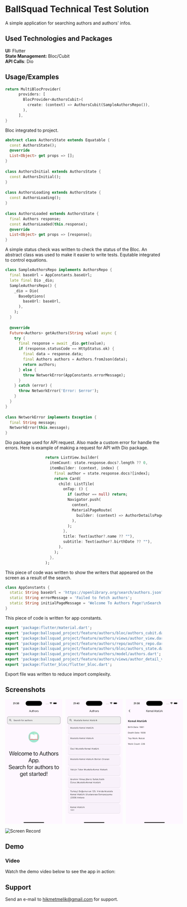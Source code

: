 # BallSquad Technical Test Solution

A simple application for searching authors and authors' infos.

## Used Technologies and Packages

**UI:** Flutter \
**State Management:** Bloc/Cubit \
**API Calls**: Dio

## Usage/Examples

```dart
return MultiBlocProvider(
      providers: [
        BlocProvider<AuthorsCubit>(
          create: (context) => AuthorsCubit(SampleAuthorsRepo()),
        ),
      ],
}
```

Bloc integrated to project.

```dart
abstract class AuthorsState extends Equatable {
  const AuthorsState();
  @override
  List<Object> get props => [];
}

class AuthorsInitial extends AuthorsState {
  const AuthorsInitial();
}

class AuthorsLoading extends AuthorsState {
  const AuthorsLoading();
}

class AuthorsLoaded extends AuthorsState {
  final Authors response;
  const AuthorsLoaded(this.response);
  @override
  List<Object> get props => [response];
}
```

A simple status check was written to check the status of the Bloc. An abstract class was used to make it easier to write tests. Equtable integrated to control equations.

```dart
class SampleAuthorsRepo implements AuthorsRepo {
  final baseUrl = AppConstants.baseUrl;
  late final Dio _dio;
  SampleAuthorsRepo() {
    _dio = Dio(
      BaseOptions(
        baseUrl: baseUrl,
      ),
    );
  }

  @override
  Future<Authors> getAuthors(String value) async {
    try {
      final response = await _dio.get(value);
      if (response.statusCode == HttpStatus.ok) {
        final data = response.data;
        final Authors authors = Authors.fromJson(data);
        return authors;
      } else {
        throw NetworkError(AppConstants.errorMessage);
      }
    } catch (error) {
      throw NetworkError('Error: $error');
    }
  }
}

class NetworkError implements Exception {
  final String message;
  NetworkError(this.message);
}
```

Dio package used for API request. Also made a custom error for handle the errors. Here is example of making a request for API with Dio package.

```dart
                  return ListView.builder(
                    itemCount: state.response.docs?.length ?? 0,
                    itemBuilder: (context, index) {
                      final author = state.response.docs?[index];
                      return Card(
                        child: ListTile(
                          onTap: () {
                            if (author == null) return;
                            Navigator.push(
                              context,
                              MaterialPageRoute(
                                builder: (context) => AuthorDetailsPage(authorDetails: author),
                              ),
                            );
                          },
                          title: Text(author?.name ?? ""),
                          subtitle: Text(author?.birthDate ?? ""),
                        ),
                      );
                    },
                  );
```

This piece of code was written to show the writers that appeared on the screen as a result of the search.

```dart
class AppConstants {
  static String baseUrl = 'https://openlibrary.org/search/authors.json?q=';
  static String errorMessage = 'Failed to fetch authors';
  static String initialPageMessage = 'Welcome To Authors Page!\nSearch for authors to get started!';
}
```

This piece of code is written for app constants.

```dart
export 'package:flutter/material.dart';
export 'package:ballsquad_project/feature/authors/bloc/authors_cubit.dart';
export 'package:ballsquad_project/feature/authors/views/author_view.dart';
export 'package:ballsquad_project/feature/authors/repo/authors_repo.dart';
export 'package:ballsquad_project/feature/authors/bloc/authors_state.dart';
export 'package:ballsquad_project/feature/authors/model/authors.dart';
export 'package:ballsquad_project/feature/authors/views/author_detail_view.dart';
export 'package:flutter_bloc/flutter_bloc.dart';
```

Export file was written to reduce import complexity.

## Screenshots

<div style="display: flex; gap: 10px;" >
    <img src="./assets/screenshots/home_page.png" height=400>
    <img src="./assets/screenshots/search_result.png" height=400>
    <img src="./assets/screenshots/author_detail.png" height=400>
</div>


![Screen Record](https://github.com/user-attachments/assets/9c7d5b9b-c9fc-4662-8590-8dc6cadefd78)


## Demo

### Video

Watch the demo video below to see the app in action:

## Support

Send an e-mail to hikmetmelik@gmail.com for support.
